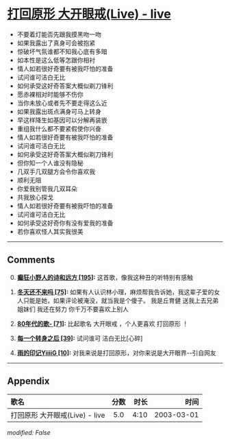 # [打回原形 大开眼戒(Live) - live](https://music.163.com/song?id=66909)

* 不要着灯能否先跟我摸黑吻一吻
* 如果我露出了真身可会被抱紧
* 惊破坏气氛谁都不知我心底有多暗
* 如本性是这么低等怎跟你相衬
* 情人如若很好奇要有被我吓怕的准备
* 试问谁可洁白无比
* 如何承受这好奇答案大概似剃刀锋利
* 愿赤裸相对时能够不伤你
* 当你未放心或者先不要走得这么近
* 如果我露出斑点满身可马上转身
* 早这样降生如基因可以分解再装嵌
* 重组我什么都不要紧假使你兴奋
* 情人如若很好奇要有被我吓怕的准备
* 试问谁可洁白无比
* 如何承受这好奇答案大概似剃刀锋利
* 但你知一个人谁没有隐秘
* 几双手几双腿方会令你喜欢我
* 顺利无阻
* 你爱我别管我几双耳朵
* 共我放心探戈
* 情人如若很好奇要有被我吓怕的准备
* 试问谁可洁白无比
* 如何承受这好奇你有没有爱我的准备
* 若你喜欢怪人其实我很美


---

## Comments
0. **[癫狂小野人的诗和远方 \[195\]](https://music.163.com/#/user/home?id=45349785):** 这首歌，像我这种丑的听特别有感触

1. **[冬天还不来吗 \[75\]](https://music.163.com/#/user/home?id=361303746):** 如果有人认识林小理，麻烦帮我告诉她，我这辈子爱的女人只能是她，如果评论被淹没，就当我是个傻子。 我是丘育健 送我上去兄弟姐妹们 我还在努力 你千万不要喜欢上别人

2. **[80年代的歌- \[71\]](https://music.163.com/#/user/home?id=65499648):** 比起歌名 大开眼戒 ，个人更喜欢 打回原形 ！

3. **[每一个转身之后 \[39\]](https://music.163.com/#/user/home?id=29772774):** 试问谁可 洁白无比[心碎]

4. **[雨的印记YiiiiG \[10\]](https://music.163.com/#/user/home?id=83414144):** 对我来说是打回原形，对你来说是大开眼界--引自网友



---

## Appendix

|歌名|分数|时长|时间|
|:---|:---:|---:|---:|
|打回原形 大开眼戒(Live) - live|5.0|4:10|2003-03-01

*modified: False*